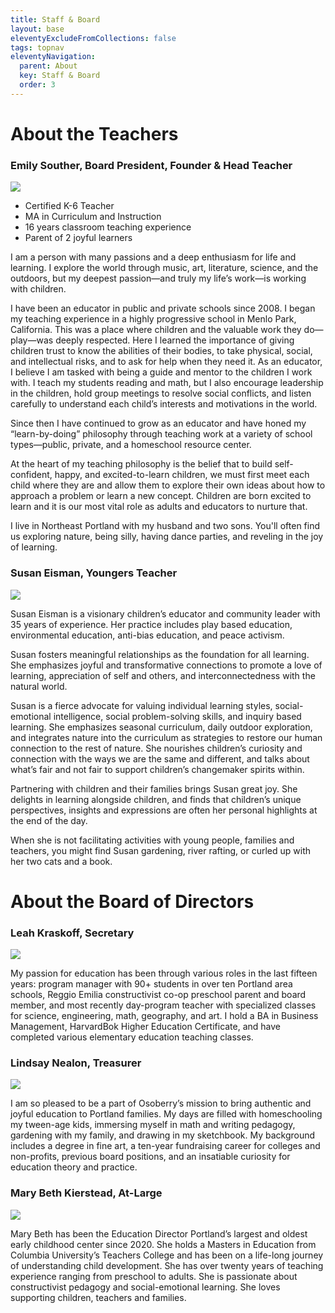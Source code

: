 ```yaml
---
title: Staff & Board
layout: base
eleventyExcludeFromCollections: false
tags: topnav
eleventyNavigation:
  parent: About
  key: Staff & Board
  order: 3
---
```

# About the Teachers

### Emily Souther, Board President, Founder & Head Teacher

![](/assets/uploads/emilypic.jpeg)

* Certified K-6 Teacher
* MA in Curriculum and Instruction
* 16 years classroom teaching experience
* Parent of 2 joyful learners

I am a person with many passions and a deep enthusiasm for life and learning. I explore the world through music, art, literature, science, and the outdoors, but my deepest passion—and truly my life’s work—is working with children.

I have been an educator in public and private schools since 2008. I began my teaching experience in a highly progressive school in Menlo Park, California. This was a place where children and the valuable work they do—play—was deeply respected. Here I learned the importance of giving children trust to know the abilities of their bodies, to take physical, social, and intellectual risks, and to ask for help when they need it. As an educator, I believe I am tasked with being a guide and mentor to the children I work with. I teach my students reading and math, but I also encourage leadership in the children, hold group meetings to resolve social conflicts, and listen carefully to understand each child’s interests and motivations in the world.

Since then I have continued to grow as an educator and have honed my “learn-by-doing” philosophy through teaching work at a variety of school types—public, private, and a homeschool resource center.

At the heart of my teaching philosophy is the belief that to build self-confident, happy, and excited-to-learn children, we must first meet each child where they are and allow them to explore their own ideas about how to approach a problem or learn a new concept. Children are born excited to learn and it is our most vital role as adults and educators to nurture that.

I live in Northeast Portland with my husband and two sons. You'll often find us exploring nature, being silly, having dance parties, and reveling in the joy of learning.

### Susan Eisman, Youngers Teacher

![](/assets/uploads/susaneisman.jpg)

Susan Eisman is a visionary children’s educator and community leader with 35 years of experience. Her practice includes play based education, environmental education, anti-bias education, and peace activism. 

Susan fosters meaningful relationships as the foundation for all learning. She emphasizes joyful and transformative connections to promote a love of learning, appreciation of self and others, and interconnectedness with the natural world.  

Susan is a fierce advocate for valuing individual learning styles, social-emotional intelligence, social problem-solving skills, and inquiry based learning. She emphasizes seasonal curriculum, daily outdoor exploration, and integrates nature into the curriculum as strategies to restore our human connection to the rest of nature. She nourishes children’s curiosity and connection with the ways we are the same and different, and talks about what’s fair and not fair to support children’s changemaker spirits within. 

Partnering with children and their families brings Susan great joy. She delights in learning alongside children, and finds that children’s unique perspectives, insights and expressions are often her personal highlights at the end of the day. 

When she is not facilitating activities with young people, families and teachers, you might find Susan gardening, river rafting, or curled up with her two cats and a book.  

# About the Board of Directors

### Leah Kraskoff, Secretary

![](/assets/uploads/leah.jpg)

My passion for education has been through various roles in the last fifteen years: program manager with 90+ students in over ten Portland area schools, Reggio Emilia constructivist co-op preschool parent and board member, and most recently day-program teacher with specialized classes for science, engineering, math, geography, and art. I hold a BA in Business Management, HarvardBok Higher Education Certificate, and have completed various elementary education teaching classes.

### Lindsay Nealon, Treasurer

![](/assets/uploads/lindsay.jpg)

I am so pleased to be a part of Osoberry’s mission to bring authentic and joyful education to Portland families. My days are filled with homeschooling my tween-age kids, immersing myself in math and writing pedagogy, gardening with my family, and drawing in my sketchbook. My background includes a degree in fine art, a ten-year fundraising career for colleges and non-profits, previous board positions, and an insatiable curiosity for education theory and practice.

### Mary Beth Kierstead, At-Large

![](/assets/uploads/marybeth.jpeg)

Mary Beth has been the Education Director Portland’s largest and oldest early childhood center since 2020. She holds a Masters in Education from Columbia University’s Teachers College and has been on a life-long journey of understanding child development. She has over twenty years of teaching experience ranging from preschool to adults. She is passionate about constructivist pedagogy and social-emotional learning. She loves supporting children, teachers and families.
